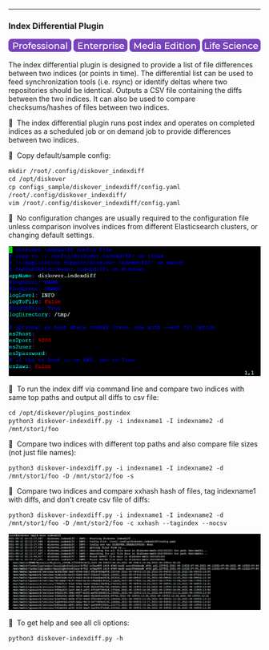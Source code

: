 ___
### Index Differential Plugin

![Image: Professional Edition Label](images/button_edition_professional.png)&nbsp;![Image: Enterprise Edition Label](images/button_edition_enterprise.png)&nbsp;![Image: AJA Diskover Media Edition Label](images/button_edition_media.png)&nbsp;![Image: Life Science Edition Label](images/button_edition_life_science.png)

The index differential plugin is designed to provide a list of file differences between two indices (or points in time). The differential list can be used to feed synchronization tools (i.e. rsync) or identify deltas where two repositories should be identical. Outputs a CSV file containing the diffs between the two indices. It can also be used to compare checksums/hashes of files between two indices.

🔴 &nbsp;The index differential plugin runs post index and operates on completed indices as a scheduled job or on demand job to provide differences between two indices.

🔴 &nbsp;Copy default/sample config:

```
mkdir /root/.config/diskover_indexdiff
cd /opt/diskover
cp configs_sample/diskover_indexdiff/config.yaml /root/.config/diskover_indexdiff/
vim /root/.config/diskover_indexdiff/config.yaml
```

🔴 &nbsp;No configuration changes are usually required to the configuration file unless comparison involves indices from different Elasticsearch clusters, or changing default settings.

![Image: Index Differential Plugin Configuration](images/image_plugins_indexdiff_configuration.png)

🔴 &nbsp;To run the index diff via command line and compare two indices with same top paths and output all diffs to csv file:
```
cd /opt/diskover/plugins_postindex
python3 diskover-indexdiff.py -i indexname1 -I indexname2 -d /mnt/stor1/foo
```

🔴 &nbsp;Compare two indices with different top paths and also compare file sizes (not just file names):
```
python3 diskover-indexdiff.py -i indexname1 -I indexname2 -d /mnt/stor1/foo -D /mnt/stor2/foo -s
```

🔴 &nbsp;Compare two indices and compare xxhash hash of files, tag indexname1 with diffs, and don't create csv file of diffs:
```
python3 diskover-indexdiff.py -i indexname1 -I indexname2 -d /mnt/stor1/foo -D /mnt/stor2/foo -c xxhash --tagindex --nocsv
```

![Image: Index Differential Plugin Enabling](images/image_plugins_indexdiff_enabling.png)

🔴 &nbsp;To get help and see all cli options:
```
python3 diskover-indexdiff.py -h
```
